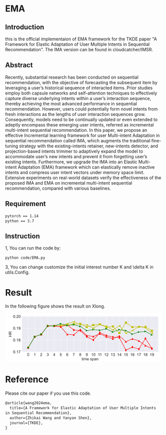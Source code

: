 # EMA

## Introduction
this is the official implementaion of EMA framework for the TKDE paper "A Framework for Elastic Adaptation of User Multiple Intents in Sequential Recommendation". The IMA version can be found in cloudcatcher/IMSR.


## Abstract
Recently, substantial research has been conducted on sequential recommendation, with the objective of forecasting the
subsequent item by leveraging a user’s historical sequence of interacted items. Prior studies employ both capsule networks and
self-attention techniques to effectively capture diverse underlying intents within a user’s interaction sequence, thereby achieving the
most advanced performance in sequential recommendation. However, users could potentially form novel intents from fresh interactions
as the lengths of user interaction sequences grow. Consequently, models need to be continually updated or even extended to adeptly
encompass these emerging user intents, referred as incremental multi-intent sequential recommendation. In this paper, we propose an
effective Incremental learning framework for user Multi-intent Adaptation in sequential recommendation called IMA, which augments
the traditional fine-tuning strategy with the existing-intents retainer, new-intents detector, and projection-based intents trimmer to
adaptively expand the model to accommodate user’s new intents and prevent it from forgetting user’s existing intents. Furthermore, we
upgrade the IMA into an Elastic Multi-intent Adaptation (EMA) framework which can elastically remove inactive intents and compress
user intent vectors under memory space limit. Extensive experiments on real-world datasets verify the effectiveness of the proposed
IMA and EMA on incremental multi-intent sequential recommendation, compared with various baselines.

## Requirement

```
pytorch == 1.14
python == 3.7
```

## Instruction
1, You can run the code by: 

```
python code/EMA.py
```

3, You can change customize the initial interest number K and \delta K in utils.Config.

# Result
In the following figure shows the result on Xlong.

![](/Xlong.png)

# Reference

Please cite our paper if you use this code.

```
@article{wang2024ema,
  title={A Framework for Elastic Adaptation of User Multiple Intents in Sequential Recommendation},
  author={Zhikai Wang and Yanyan Shen},
  journal={TKDE},
}
```
